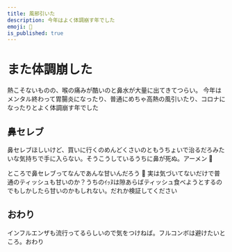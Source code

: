```yaml
---
title: 風邪引いた
description: 今年はよく体調崩す年でした
emoji: 🤧
is_published: true
---
```


# また体調崩した

熱こそないものの、喉の痛みが酷いのと鼻水が大量に出てきてつらい。
今年はメンタル終わって胃腸炎になったり、普通にめちゃ高熱の風引いたり、コロナになったりとよく体調崩す年でした

## 鼻セレブ

鼻セレブほしいけど、買いに行くのめんどくさいのともうちょいで治るだろみたいな気持ちで手に入らない。そうこうしているうちに鼻が死ぬ。アーメン 🙏

ところで鼻セレブってなんであんな甘いんだろう 🤔
実は気づいてないだけで普通のティッシュも甘いのか？うちのｲｯﾇは隙あらばティッシュ食べようとするのでもしかしたら甘いのかもしれない。だれか検証してください

## おわり

インフルエンザも流行ってるらしいので気をつけねば。フルコンボは避けたいところ。おわり
